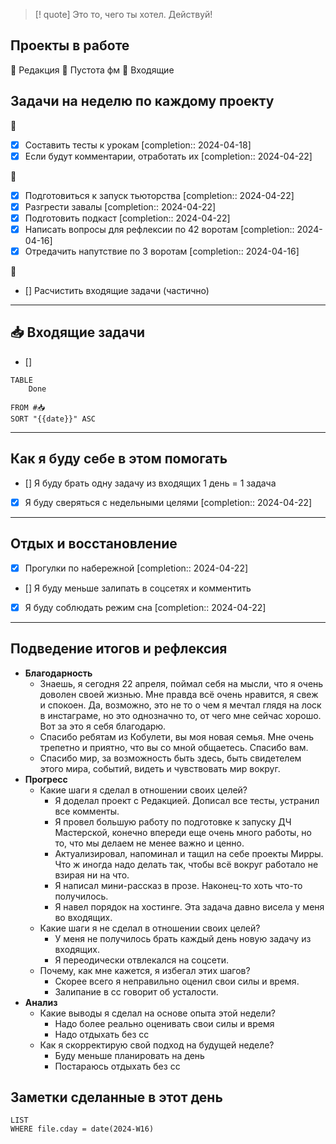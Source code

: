 > [! quote] Это то, чего ты хотел. Действуй!
> 
## Проекты в работе
🔴 Редакция
🔴 Пустота фм
🔴 Входящие

## Задачи на неделю по каждому проекту
🔴
- [x] Составить тесты к урокам  [completion:: 2024-04-18]
- [x] Если будут комментарии, отработать их  [completion:: 2024-04-22]

🔴
- [x] Подготовиться к запуск тьюторства  [completion:: 2024-04-22]
- [x] Разгрести завалы  [completion:: 2024-04-22]
- [x] Подготовить подкаст  [completion:: 2024-04-22]
- [x] Написать вопросы для рефлексии по 42 воротам  [completion:: 2024-04-16]
- [x] Отредачить напутствие по 3 воротам  [completion:: 2024-04-16]

🔴
- [] Расчистить входящие задачи (частично)
---
## 📥 Входящие задачи
- [] 



```dataview
TABLE
	Done
	
FROM #📥
SORT "{{date}}" ASC
```
---
## Как я буду себе в этом помогать
- [] Я буду брать одну задачу из входящих 1 день = 1 задача
- [x] Я буду сверяться с недельными целями  [completion:: 2024-04-22]


---
## Отдых и восстановление
- [x] Прогулки по набережной  [completion:: 2024-04-22]
- [] Я буду меньше залипать в соцсетях и комментить
- [x] Я буду соблюдать режим сна  [completion:: 2024-04-22]


---
## Подведение итогов и рефлексия
- **Благодарность**
	- Знаешь, я сегодня 22 апреля, поймал себя на мысли, что я очень доволен своей жизнью. Мне правда всё очень нравится, я свеж и спокоен. Да, возможно, это не то о чем я мечтал глядя на лоск в инстаграме, но это однозначно то, от чего мне сейчас хорошо. Вот за это я себя благодарю.
	- Спасибо ребятам из Кобулети, вы моя новая семья. Мне очень трепетно и приятно, что вы со мной общаетесь. Спасибо вам. 
	- Спасибо мир, за возможность быть здесь, быть свидетелем этого мира, событий, видеть и чувствовать мир вокруг. 
- **Прогресс**
	- Какие шаги я сделал в отношении своих целей?
		- Я доделал проект с Редакцией. Дописал все тесты, устранил все комменты.
		- Я провел большую работу по подготовке к запуску ДЧ Мастерской, конечно впереди еще очень много работы, но то, что мы делаем не менее важно и ценно. 
		- Актуализировал, напоминал и тащил на себе проекты Мирры. Что ж иногда надо делать так, чтобы всё вокруг работало не взирая ни на что.
		- Я написал мини-рассказ в прозе. Наконец-то хоть что-то получилось. 
		- Я навел порядок на хостинге. Эта задача давно висела у меня во входящих.
	- Какие шаги я не сделал в отношении своих целей?
		- У меня не получилось брать каждый день новую задачу из входящих.
		- Я переодически отвлекался на соцсети.
	- Почему, как мне кажется, я избегал этих шагов?
		- Скорее всего я неправильно оценил свои силы и время.
		- Залипание в сс говорит об усталости. 
- **Анализ**
	- Какие выводы я сделал на основе опыта этой недели?
		- Надо более реально оценивать свои силы и время
		- Надо отдыхать без сс
	- Как я скорректирую свой подход на будущей неделе?
		- Буду меньше планировать на день
		- Постараюсь отдыхать без сс


## Заметки сделанные в этот день
```dataview
LIST
WHERE file.cday = date(2024-W16)
```
